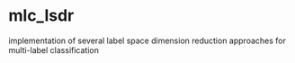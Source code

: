 # mlc_lsdr
implementation of several label space dimension reduction approaches for multi-label classification
